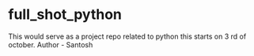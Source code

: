 # full_shot_python
This would serve as a project repo related to python
this starts on 3 rd of october.
Author - Santosh
